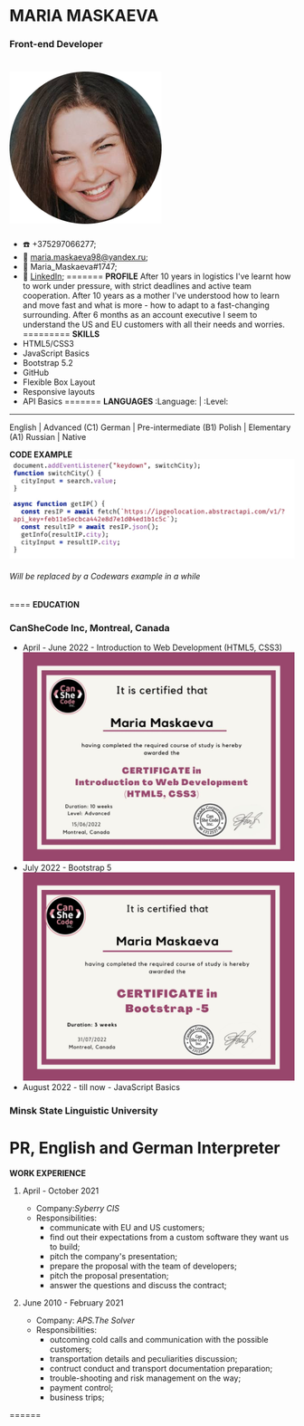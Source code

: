 # MARIA MASKAEVA
### Front-end Developer

![CV Photo](assets/cv_photo.jpeg)
=============
* ☎️ +375297066277;                  
* 📧 maria.maskaeva98@yandex.ru;    
* 🤯 Maria_Maskaeva#1747;
* 🤝 [LinkedIn](https://www.linkedin.com/in/maria-maskaeva-16389b73/);
=======
__PROFILE__ 
After 10 years in logistics I've learnt how to work under pressure, with strict deadlines and active team cooperation.
After 10 years as a mother I've understood how to learn and move fast and what is more - how to adapt to a fast-changing surrounding.
After 6 months as an account executive I seem to understand the US and EU customers with all their needs and worries.
=========
__SKILLS__
* HTML5/CSS3
* JavaScript Basics
* Bootstrap 5.2
* GitHub
* Flexible Box Layout
* Responsive layouts
* API Basics
=======
__LANGUAGES__
:Language:      | :Level:
---------------------------------- 
English         | Advanced (C1)
German          | Pre-intermediate (B1)
Polish          | Elementary (A1)
Russian         | Native

__CODE EXAMPLE__
![Code example](assets/code_example.jpg)
###### Will be replaced by a Codewars example in a while
====
__EDUCATION__
### CanSheCode Inc, Montreal, Canada
* April - June 2022 - Introduction to Web Development (HTML5, CSS3)
![HTML/CSS Certficate](assets/html_cert.jpg)
* July 2022 - Bootstrap 5
![Bootstrap Certificate](assets/bootstrap_cert.jpg)
* August 2022 - till now - JavaScript Basics
### Minsk State Linguistic University
PR, English and German Interpreter
=====
__WORK EXPERIENCE__

1. April - October 2021 
    + Company:_Syberry CIS_
    + Responsibilities:
        - communicate with EU and US customers;
        - find out their expectations from a custom software they want us to build;
        - pitch the company's presentation;
        - prepare the proposal with the team of developers;
        - pitch the proposal presentation;
        - answer the questions and discuss the contract;

2. June 2010 - February 2021
    + Company: _APS.The Solver_
    + Responsibilities:
        - outcoming cold calls and communication with the possible customers;
        - transportation details and peculiarities discussion;
        - contruct conduct and transport documentation preparation;
        - trouble-shooting and risk management on the way;
        - payment control;
        - business trips;

======
















